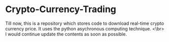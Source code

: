 # Crypto-Currency-Trading
Till now, this is a repository which stores code to download real-time crypto currency price. It uses the python asychronous computing technique. <\br>
I would continue update the contents as soon as possible.
